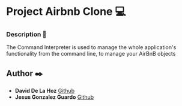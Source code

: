 
# Project Airbnb Clone :computer:

### Description :page_facing_up:

The Command Interpreter is used to manage the whole application's functionality from the command line, to manage your AirBnB objects

## Author :black_nib:

*  **David De La Hoz**  [Github](https://github.com/daviddlhz)
*  **Jesus Gonzalez Guardo**  [Github](https://github.com/jesgogu27)
